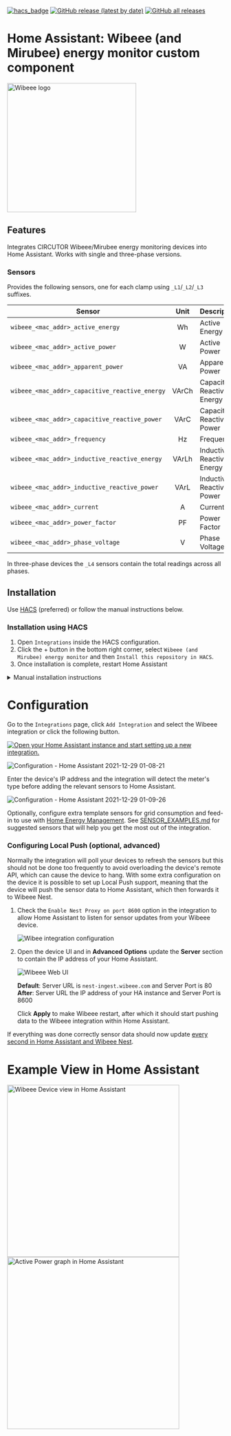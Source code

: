 [![hacs_badge](https://img.shields.io/badge/HACS-Default-yellow.svg?style=for-the-badge)](https://github.com/custom-components/hacs) [![GitHub release (latest by date)](https://img.shields.io/github/v/release/luuuis/hass_wibeee?label=Latest%20release&style=for-the-badge)](https://github.com/luuuis/hass_wibeee/releases) [![GitHub all releases](https://img.shields.io/github/downloads/luuuis/hass_wibeee/total?style=for-the-badge)](https://github.com/luuuis/hass_wibeee/releases)

# Home Assistant: Wibeee (and Mirubee) energy monitor custom component

<img src="https://github.com/luuuis/hass_wibeee/assets/161006/f0a2e9c5-0f1c-46ee-b87b-b150c0f6f84b" width="300" alt="Wibeee logo"/>

## Features

Integrates CIRCUTOR Wibeee/Mirubee energy monitoring devices into Home Assistant. Works with single and three-phase
versions.

### Sensors

Provides the following sensors, one for each clamp using `_L1`/`_L2`/`_L3` suffixes.

| Sensor                                         | Unit  | Description       |
| -----------------------------------------------|:------:|------------------|
| `wibeee_<mac_addr>_active_energy`              | Wh    | Active Energy |
| `wibeee_<mac_addr>_active_power`               | W     | Active Power |
| `wibeee_<mac_addr>_apparent_power`             | VA    | Apparent Power |
| `wibeee_<mac_addr>_capacitive_reactive_energy` | VArCh | Capacitive Reactive Energy |
| `wibeee_<mac_addr>_capacitive_reactive_power`  | VArC  | Capacitive Reactive Power |
| `wibeee_<mac_addr>_frequency`                  | Hz    | Frequency |
| `wibeee_<mac_addr>_inductive_reactive_energy`  | VArLh | Inductive Reactive Energy |
| `wibeee_<mac_addr>_inductive_reactive_power`   | VArL  | Inductive Reactive Power |
| `wibeee_<mac_addr>_current`                    | A     | Current |
| `wibeee_<mac_addr>_power_factor`               | PF    | Power Factor |
| `wibeee_<mac_addr>_phase_voltage`              | V     | Phase Voltage |

In three-phase devices the `_L4` sensors contain the total readings across all phases.

## Installation

Use [HACS](https://hacs.xyz) (preferred) or follow the manual instructions below.

### Installation using HACS

1. Open `Integrations` inside the HACS configuration.
2. Click the + button in the bottom right corner, select `Wibeee (and Mirubee) energy monitor` and then `Install this repository in HACS`.
3. Once installation is complete, restart Home Assistant

<details>
  <summary>Manual installation instructions</summary>

### **Manual installation**

1. Download `hass_wibeee.zip` from the latest release in https://github.com/luuuis/hass_wibeee/releases/latest
2. Unzip into `<hass_folder>/config/custom_components`
    ```shell
    $ unzip hass_wibeee.zip -d <hass_folder>/custom_components/wibeee
    ```
3. Restart Home Assistant

</details>

# Configuration

Go to the `Integrations` page, click `Add Integration` and select the Wibeee integration or click the following button.

[![Open your Home Assistant instance and start setting up a new integration.](https://my.home-assistant.io/badges/config_flow_start.svg)](https://my.home-assistant.io/redirect/config_flow_start/?domain=wibeee)

![Configuration - Home Assistant 2021-12-29 01-08-21](https://user-images.githubusercontent.com/161006/147618048-25206d88-6f41-43db-8e0b-2a6ad9be1770.jpg)

Enter the device's IP address and the integration will detect the meter's type before adding the relevant sensors to
Home Assistant.

![Configuration - Home Assistant 2021-12-29 01-09-26](https://user-images.githubusercontent.com/161006/147618112-cbf0890f-d36c-4509-9901-94b65cc69229.jpg)

Optionally, configure extra template sensors for grid consumption and feed-in to use
with [Home Energy Management](https://www.home-assistant.io/home-energy-management/).
See [SENSOR_EXAMPLES.md](./SENSOR_EXAMPLES.md)
for suggested sensors that will help you get the most out of the integration.

### Configuring Local Push (optional, advanced)

Normally the integration will poll your devices to refresh the sensors but this should not be done too frequently to avoid overloading the device's remote API, which can cause the device to hang. With some extra configuration on the device it is possible to set up Local Push support, meaning that the device will push the sensor data to Home Assistant, which then forwards it to Wibeee Nest.

1. Check the `Enable Nest Proxy on port 8600` option in the integration to allow Home Assistant to listen for sensor updates from your Wibeee device.
  
    ![Wibee integration configuration](https://community-assets.home-assistant.io/original/4X/a/9/a/a9a0af1900f1b151fa5e79d6c885c8dad2898cb1.jpeg)

2. Open the device UI and in **Advanced Options** update the **Server** section to contain the IP address of your Home Assistant.
  
    ![Wibeee Web UI](https://community-assets.home-assistant.io/original/4X/3/4/d/34d66a091cd79ce4d12b5a9cf53f41e4c4b49612.jpeg)
  
    **Default**: Server URL is `nest-ingest.wibeee.com` and Server Port is 80  
    **After**: Server URL the IP address of your HA instance and Server Port is 8600

    Click **Apply** to make Wibeee restart, after which it should start pushing data to the Wibeee integration within Home Assistant.

If everything was done correctly sensor data should now update [every second in Home Assistant and Wibeee Nest](https://community.home-assistant.io/t/new-integration-energy-monitoring-device-circutor-wibeee/45276/257?u=luuuis).

# Example View in Home Assistant

<img src="https://user-images.githubusercontent.com/161006/147989082-2f45b4cf-84cf-4915-82ad-fcf09886e85b.jpg" alt="Wibeee Device view in Home Assistant" width="400"/>

<img src="https://user-images.githubusercontent.com/161006/148742540-01d0a802-9040-44ad-86c4-af8eff92838d.jpg" alt="Active Power graph in Home Assistant" width="400"/>
